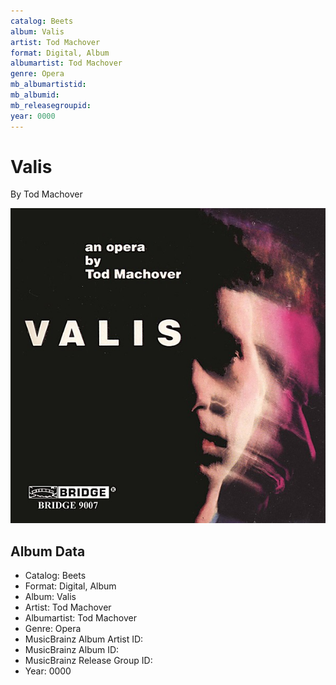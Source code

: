 ```yaml
---
catalog: Beets
album: Valis
artist: Tod Machover
format: Digital, Album
albumartist: Tod Machover
genre: Opera
mb_albumartistid: 
mb_albumid: 
mb_releasegroupid: 
year: 0000
---
```


# Valis

By Tod Machover

![](../../assets/beetscovers/Tod_Machover-Valis.jpg)

## Album Data

- Catalog: Beets
- Format: Digital, Album
- Album: Valis
- Artist: Tod Machover
- Albumartist: Tod Machover
- Genre: Opera
- MusicBrainz Album Artist ID: 
- MusicBrainz Album ID: 
- MusicBrainz Release Group ID: 
- Year: 0000

